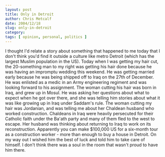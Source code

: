 ```yaml
---
layout: post
title: Only in Detroit
author: Chris Metcalf
date: 2004/12/18
slug: only-in-detroit
category: 
tags: [ opinion, personal, politics ]
---
```


I thought I'd relate a story about something that happened to me today that I don't think you'd find it outside a culture like metro Detroit (which has the largest Muslim population in the US).
Today when I was getting my hair cut, the 20-something man to my right was getting his hair done because he was having an impromptu wedding this weekend. He was getting married early because he was being shipped off to Iraq on the 27th of December. He was enlisted as a medic in an Army engineering regiment and was looking forward to his assignment.
The woman cutting his hair was born in Iraq, and grew up in Mosul. He was asking her questions about what to expect when he got over there, and she was telling him stories about what it was like growing up in Iraq under Saddam's rule.
The woman cutting my hair was Jordanian, and was telling me about her Chaldean husband who worked construction. Chaldeans in Iraq were heavily persecuted for their Catholic faith under the Ba'ath party and many of them fled to the west to escape. Her husband was thinking about returning to Iraq to work on its reconstruction. Apparently you can make $100,000 US for a six-month tour as a construction worker - more than enough to buy a house in Detroit.
On my way out I wished him the best of luck and told him to take care of himself. I don't think there was a soul in the room that wasn't proud to have him there.

